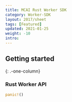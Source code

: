 ```yaml
---
title: MCAI Rust Worker SDK
category: Worker-SDK
layout: 2017/sheet
tags: [Featured]
updated: 2021-01-25
weight: -10
intro: 
---
```


Getting started
---------------
{: .-one-column}
<!-- {: .-three-column} -->

### Rust Worker API

```rust
panic!()
```
